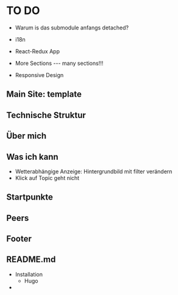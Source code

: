 # TO DO

- Warum is das submodule anfangs detached?


- i18n
- React-Redux App
- More Sections --- many sections!!!


- Responsive Design

## Main Site: template


## Technische Struktur

## Über mich

## Was ich kann

- Wetterabhängige Anzeige: Hintergrundbild mit filter verändern
- Klick auf Topic geht nicht

## Startpunkte

## Peers

## Footer

## README.md

- Installation
	- Hugo
- 

